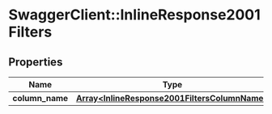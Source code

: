 # SwaggerClient::InlineResponse2001Filters

## Properties
Name | Type | Description | Notes
------------ | ------------- | ------------- | -------------
**column_name** | [**Array&lt;InlineResponse2001FiltersColumnName&gt;**](InlineResponse2001FiltersColumnName.md) |  | [optional] 

